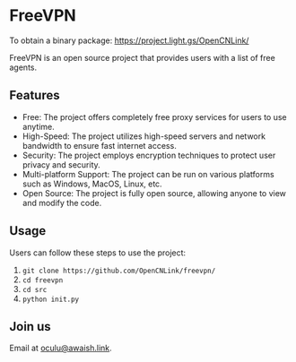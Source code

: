 # FreeVPN

To obtain a binary package: https://project.light.gs/OpenCNLink/

FreeVPN is an open source project that provides users with a list of free agents.

## Features

- Free: The project offers completely free proxy services for users to use anytime.
- High-Speed: The project utilizes high-speed servers and network bandwidth to ensure fast internet access.
- Security: The project employs encryption techniques to protect user privacy and security.
- Multi-platform Support: The project can be run on various platforms such as Windows, MacOS, Linux, etc.
- Open Source: The project is fully open source, allowing anyone to view and modify the code.

## Usage

Users can follow these steps to use the project:

1. ```git clone https://github.com/OpenCNLink/freevpn/```
2. ```cd freevpn```
3. ```cd src```
4. ```python init.py```
   
## Join us

Email at oculu@awaish.link.
